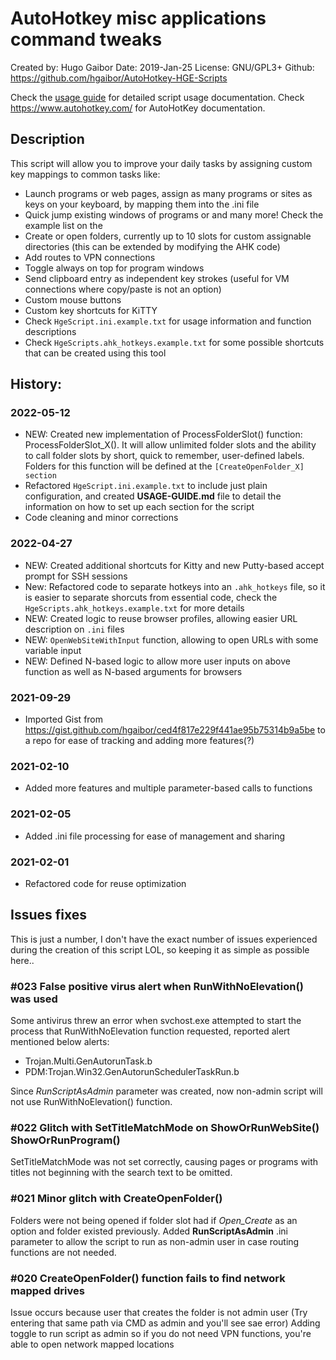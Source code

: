 
# AutoHotkey misc applications command tweaks
Created by: Hugo Gaibor
Date: 2019-Jan-25
License: GNU/GPL3+
Github: https://github.com/hgaibor/AutoHotkey-HGE-Scripts

Check the [usage guide](USAGE-GUIDE.md) for detailed script usage documentation.
Check https://www.autohotkey.com/ for AutoHotKey documentation.

## Description
This script will allow you to improve your daily tasks by assigning custom key mappings to common tasks like: 
- Launch programs or web pages, assign as many programs or sites as keys on your keyboard, by mapping them into the .ini file 
- Quick jump existing windows of programs or and many more! Check the example list on the 
- Create or open folders, currently up to 10 slots for custom assignable directories (this can be extended by modifying the AHK code) 
- Add routes to VPN connections 
- Toggle always on top for program windows
- Send clipboard entry as independent key strokes (useful for VM connections where copy/paste is not an option)
- Custom mouse buttons 
- Custom key shortcuts for KiTTY 
- Check `HgeScript.ini.example.txt` for usage information and function descriptions
- Check `HgeScripts.ahk_hotkeys.example.txt` for some possible shortcuts that can be created using this tool

## History:
 
 ### 2022-05-12
 - NEW: Created new implementation of ProcessFolderSlot() function: ProcessFolderSlot_X(). It will allow unlimited folder slots and the ability to call folder slots by short, quick to remember, user-defined labels. Folders for this function will be defined at the `[CreateOpenFolder_X] section`
 - Refactored `HgeScript.ini.example.txt` to include just plain configuration, and created **USAGE-GUIDE.md** file to detail the information on how to set up each section for the script
 - Code cleaning and minor corrections
 
 ### 2022-04-27
 - NEW: Created additional shortcuts for Kitty and new Putty-based accept prompt for SSH sessions
 - New: Refactored code to separate hotkeys into an `.ahk_hotkeys` file, so it is easier to separate shorcuts from essential code, check the `HgeScripts.ahk_hotkeys.example.txt` for more details
 - NEW: Created logic to reuse browser profiles, allowing easier URL description on `.ini` files
 - NEW: `OpenWebSiteWithInput` function, allowing to open URLs with some variable input
 - NEW: Defined N-based logic to allow more user inputs on above function as well as N-based arguments for browsers

 ### 2021-09-29
 - Imported Gist from https://gist.github.com/hgaibor/ced4f817e229f441ae95b75314b9a5be to a repo for ease of tracking and adding more features(?)

 ### 2021-02-10
 - Added more features and multiple parameter-based calls to functions

 ### 2021-02-05
 - Added .ini file processing for ease of management and sharing 

 ### 2021-02-01
 - Refactored code for reuse optimization


## Issues fixes
This is just a number, I don't have the exact number of issues experienced during the creation of this script LOL, so keeping it as simple as possible here.. 

### \#023 False positive virus alert when RunWithNoElevation() was used
Some antivirus threw an error when svchost.exe attempted to start the process that RunWithNoElevation function requested, reported alert mentioned below alerts: 
- Trojan.Multi.GenAutorunTask.b
- PDM:Trojan.Win32.GenAutorunSchedulerTaskRun.b

Since *RunScriptAsAdmin* parameter was created, now non-admin script will not use RunWithNoElevation() function.


### \#022 Glitch with SetTitleMatchMode on ShowOrRunWebSite() ShowOrRunProgram()
SetTitleMatchMode was not set correctly, causing pages or programs with titles not beginning with the search text to be omitted. 

### \#021 Minor glitch with CreateOpenFolder()
Folders were not being opened if folder slot had if *Open_Create* as an option and folder existed previously. Added **RunScriptAsAdmin** .ini parameter to allow the script to run as non-admin user in case routing functions are not needed.

### \#020 CreateOpenFolder() function fails to find network mapped drives
Issue occurs because user that creates the folder is not admin user (Try entering that same path via CMD as admin and you'll see sae error) 
Adding  toggle to run script as admin so if you do not need VPN functions, you're able to open network mapped locations
